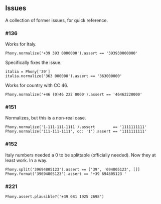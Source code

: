 ## Issues

A collection of former issues, for quick reference.

### #136

Works for Italy.

    Phony.normalize('+39 393 0000000').assert == '393930000000'

Specifically fixes the issue.

    italia = Phony['39']
    italia.normalize('363 000000').assert == '363000000'

Works for country with CC 46.

    Phony.normalize('+46 (0)46 222 0000').assert == '46462220000'

### #151

Normalizes, but this is a non-real case.

    Phony.normalize('1-111-111-1111').assert        == '1111111111'
    Phony.normalize('111-111-1111', cc: '1').assert == '1111111111'

### #152

Italy numbers needed a 0 to be splittable (officially needed). Now they at least work. In a way.

    Phony.split('39694805123').assert == ['39', '694805123', []]
    Phony.format('39694805123').assert == '+39 694805123 '
    
### #221

    Phony.assert.plausible?('+39 081 1925 2698')